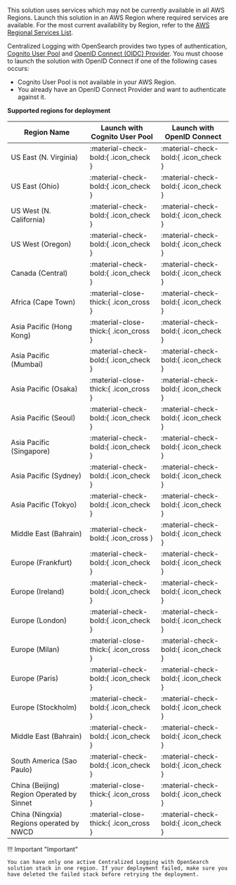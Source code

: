 This solution uses services which may not be currently available in all AWS Regions. Launch this solution in an AWS Region where required services are available. For the most current availability by Region, refer to the [AWS Regional Services List][services].

Centralized Logging with OpenSearch provides two types of authentication, [Cognito User Pool](https://docs.aws.amazon.com/cognito/latest/developerguide/cognito-user-identity-pools.html) and [OpenID Connect (OIDC) Provider](https://openid.net/connect/). You must choose to launch the solution with OpenID Connect if one of the following cases occurs:

- Cognito User Pool is not available in your AWS Region.
- You already have an OpenID Connect Provider and want to authenticate against it.

**Supported regions for deployment**

| Region Name                               | Launch with Cognito User Pool         | Launch with OpenID Connect            |
|-------------------------------------------|---------------------------------------|---------------------------------------|
| US East (N. Virginia)                     | :material-check-bold:{ .icon_check }  | :material-check-bold:{ .icon_check }  |
| US East (Ohio)                            | :material-check-bold:{ .icon_check }  | :material-check-bold:{ .icon_check }  |
| US West (N. California)                   | :material-check-bold:{ .icon_check }  | :material-check-bold:{ .icon_check }  |
| US West (Oregon)                          | :material-check-bold:{ .icon_check }  | :material-check-bold:{ .icon_check }  |
| Canada (Central)                          | :material-check-bold:{ .icon_check }  | :material-check-bold:{ .icon_check }  |
| Africa (Cape Town)                        | :material-close-thick:{ .icon_cross } | :material-check-bold:{ .icon_check } |
| Asia Pacific (Hong Kong)                  | :material-close-thick:{ .icon_cross } | :material-check-bold:{ .icon_check } |
| Asia Pacific (Mumbai)                     | :material-check-bold:{ .icon_check }  | :material-check-bold:{ .icon_check }  |
| Asia Pacific (Osaka)                      | :material-close-thick:{ .icon_cross } | :material-check-bold:{ .icon_check }  |
| Asia Pacific (Seoul)                      | :material-check-bold:{ .icon_check }  | :material-check-bold:{ .icon_check }  |
| Asia Pacific (Singapore)                  | :material-check-bold:{ .icon_check }  | :material-check-bold:{ .icon_check }  |
| Asia Pacific (Sydney)                     | :material-check-bold:{ .icon_check }  | :material-check-bold:{ .icon_check }  |
| Asia Pacific (Tokyo)                      | :material-check-bold:{ .icon_check }  | :material-check-bold:{ .icon_check }  |
| Middle East (Bahrain)                     | :material-check-bold:{ .icon_cross }  | :material-check-bold:{ .icon_check }  |
| Europe (Frankfurt)                        | :material-check-bold:{ .icon_check }  | :material-check-bold:{ .icon_check }  |
| Europe (Ireland)                          | :material-check-bold:{ .icon_check }  | :material-check-bold:{ .icon_check }  |
| Europe (London)                           | :material-check-bold:{ .icon_check }  | :material-check-bold:{ .icon_check }  |
| Europe (Milan)                            | :material-close-thick:{ .icon_cross } | :material-check-bold:{ .icon_check } |
| Europe (Paris)                            | :material-check-bold:{ .icon_check }  | :material-check-bold:{ .icon_check }  |
| Europe (Stockholm)                        | :material-check-bold:{ .icon_check }  | :material-check-bold:{ .icon_check }  |
| Middle East (Bahrain)                     | :material-check-bold:{ .icon_check } | :material-check-bold:{ .icon_check } |
| South America (Sao Paulo)                 | :material-check-bold:{ .icon_check }  | :material-check-bold:{ .icon_check }  |
| China (Beijing) Region Operated by Sinnet | :material-close-thick:{ .icon_cross } | :material-check-bold:{ .icon_check }  |
| China (Ningxia) Regions operated by NWCD  | :material-close-thick:{ .icon_cross } | :material-check-bold:{ .icon_check }  |


!!! Important "Important"

    You can have only one active Centralized Logging with OpenSearch solution stack in one region. If your deployment failed, make sure you have deleted the failed stack before retrying the deployment.


[services]: https://aws.amazon.com/about-aws/global-infrastructure/regional-product-services/?nc1=h_ls
